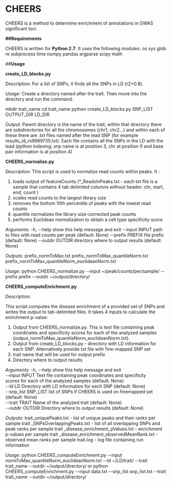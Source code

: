 # CHEERS
 
CHEERS is a method to determine enrichment of annotations in GWAS significant loci.
 
**##Requirements**
 
CHEERS is written for **Python 2.7**. It uses the following modules:
os
sys
glob
re
subprocess 
time
numpy
pandas
argparse
scipy
math
 
##**Usage**

**create_LD_blocks.py**

Description:
For a list of SNPs, it finds all the SNPs in LD (r2>0.8).

*Usage*: 
Create a directory named after the trait. Then move into the directory and run the command.

mkdir trait_name
cd trait_name
python create_LD_blocks.py SNP_LIST OUTPUT_DIR LD_DIR

*Output*:
Parent directory is the name of the trait; within that directory there are subdirectories for all the chromosomes (chr1, chr2...) and within each of these there are .txt files named after the lead SNP (for example results_ld_rs9989735.txt). Each file contains all the SNPs in the LD with the lead (python indexing: snp name is at position 3, chr at position 0 and base pair information is at position 4)

 
**CHEERS_normalize.py**
 
*Description*:
This script is used to normalize read counts within peaks. It :
1)    loads output of featureCounts (*_ReadsInPeaks.txt - each txt file is a sample that contains 4 tab delimited columns without header: chr, start, end, count )
2)    scales read counts to the largest library size
3)    removes the bottom 10th percentile of peaks with the lowest read counts
4)    quantile normalizes the library size-corrected peak counts
5)    performs Euclidean normalization to obtain a cell type specificity score
 
 
*Arguments*:
  -h, --help   	show this help message and exit
  --input INPUT	path to files with read counts per peak (default: None)
  --prefix PREFIX  file prefix (default: None)
  --outdir OUTDIR  directory where to output results (default: None)
 
*Outputs*:
prefix_normToMax.txt
prefix_normToMax_quantileNorm.txt
prefix_normToMax_quantileNorm_euclideanNorm.txt
 
*Usage*:
python CHEERS_normalize.py --input ~/peak/counts/per/sample/ --prefix prefix --outdir ~/output/directory/
 
 
**CHEERS_computeEnrichment.py**
 
*Description*:
 
This script computes the disease enrichment of a provided set of SNPs and writes the output to tab-delimited files. It takes 4 inputs to calculate the enrichment p-value:
1)    Output from CHEERS_normalize.py. This is text file containing peak coordinates and specificity scores for each of the analyzed samples (output_normToMax_quantileNorm_euclideanNorm.txt). 
2)    Output from create_LD_blocks.py - directory with LD information for each SNP. Alternatively provide txt file with fine-mapped SNP set 
3)    trait name that will be used for output prefix
4)    Directory where to output results
 
*Arguments*:
   -h, --help   	show this help message and exit  
  --input INPUT	Text file containing peak coordinates and specificity  
               	scores for each of the analyzed samples (default: None)  
  --ld LD      	Directory with LD information for each SNP (default: None)  
  --snp_list SNP_LIST  list of SNPs if CHEERS is used on finemapped set
                       (default: None)  
  --trait TRAIT	Name of the analyzed trait (default: None)  
  --outdir OUTDIR  Directory where to output results (default: None)  
 
*Outputs*:
trait_uniquePeaks.txt - list of unique peaks and their ranks per sample
trait _SNPsOverlappingPeaks.txt - list of all overlapping SNPs and peak ranks per sample
trait _disease_enrichment_pValues.txt - enrichment p-values per sample
trait _disease_enrichment_observedMeanRank.txt - observed mean ranks per sample
trait.log - log file containing run information
 
*Usage*:
python CHEERS_computeEnrichment.py --input normToMax_quantileNorm_euclideanNorm.txt --ld ~/LD/trait/ --trait trait_name --outdir ~/output/directory/
or 
python CHEERS_computeEnrichment.py --input data.txt --snp_list snp_list.txt --trait trait_name --outdir ~/output/directory/


